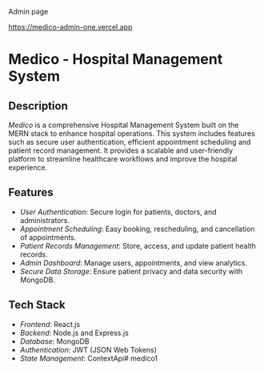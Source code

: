 Admin page

https://medico-admin-one.vercel.app

# Medico - Hospital Management System

## Description
*Medico* is a comprehensive Hospital Management System built on the MERN stack to enhance hospital operations. This system includes features such as secure user authentication, efficient appointment scheduling and patient record management. It provides a scalable and user-friendly platform to streamline healthcare workflows and improve the hospital experience.

## Features
- *User Authentication*: Secure login for patients, doctors, and administrators.
- *Appointment Scheduling*: Easy booking, rescheduling, and cancellation of appointments.
- *Patient Records Management*: Store, access, and update patient health records.
- *Admin Dashboard*: Manage users, appointments, and view analytics.
- *Secure Data Storage*: Ensure patient privacy and data security with MongoDB.

## Tech Stack
- *Frontend*: React.js
- *Backend*: Node.js and Express.js
- *Database*: MongoDB
- *Authentication*: JWT (JSON Web Tokens)
- *State Management*: ContextApi#   m e d i c o 1  
 